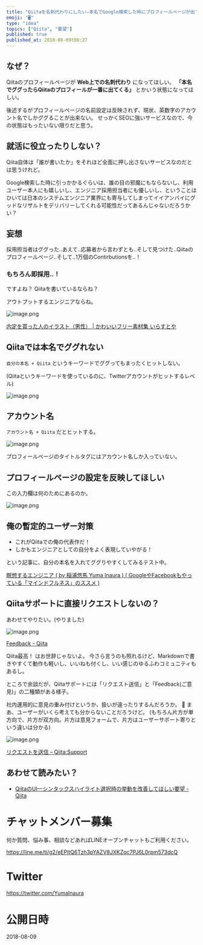 ```yaml
---
title: "Qiitaを名刺代わりにしたい—本名でGoogle検索した時にプロフィールページが出てきてほしい"
emoji: "🖥"
type: "idea"
topics: ["Qiita", "要望"]
published: true
published_at: 2018-08-09t08:27
---
```



## なぜ？

Qiitaのプロフィールページが **Web上での名刺代わり** になってほしい。
**「本名でググったらQiitaのプロフィールが一番に出てくる」** とかいう状態になってほしい。

後述するがプロフィールページの名前設定は反映されず、現状、英数字のアカウント名でしかググることが出来ない。
せっかくSEOに強いサービスなので、今の状態はもったいない限りだと思う。


## 就活に役立ったりしない？

Qiita自体は「誰が書いたか」をそれほど全面に押し出さないサービスなのだとは思うけれど。

Google検索した時に引っかかるぐらいは、誰の目の邪魔にもならないし、利用ユーザー本人にも嬉しいし、エンジニア採用担当者にも優しいし、ということはひいては日本のシステムエンジニア業界にも寄与してしまってイイアンバイにグッドなリザルトをデリバリーしてくれる可能性だってあるんじゃないだろうかい？

## 妄想

採用担当者はググった‥あえて‥応募者から言わずとも‥そして見つけた‥Qiitaのプロフィールページ‥そして‥1万個のContirbutionsを‥！

### もちろん即採用‥！

ですよね？ Qiitaを書いているならね？

アウトプットするエンジニアならね。

![image.png](https://qiita-image-store.s3.amazonaws.com/0/89618/b38f3213-6c16-cdf2-1fab-4f1531a8ca93.png)

[内定を貰った人のイラスト（男性） | かわいいフリー素材集 いらすとや](https://www.irasutoya.com/2015/03/blog-post_68.html)


## Qiitaでは本名でググれない

`自分の本名 + Qiita` というキーワードでググってもまったくヒットしない。

(Qiitaというキーワードを使っているのに、Twitterアカウントがヒットするレベル)

![image.png](https://qiita-image-store.s3.amazonaws.com/0/89618/3771a1d5-cc43-4ada-8064-4f898ab7f67d.png)

## アカウント名

`アカウント名 + Qiita` だとヒットする。

![image.png](https://qiita-image-store.s3.amazonaws.com/0/89618/63baf038-2f22-7e80-cd32-ba1bc7cbcf48.png)

プロフィールページのタイトルタグにはアカウント名しか入っていない。

## プロフィールページの設定を反映してほしい

この入力欄は何のためにあるのか。

![image.png](https://qiita-image-store.s3.amazonaws.com/0/89618/dd7f97f3-2d0b-2789-2709-51fcd366e4c5.png)

## 俺の暫定的ユーザー対策

- これがQiitaでの俺の代表作だ！
- しかもエンジニアとしての自分をよく表現していやがる！

という記事に、自分の本名を入れてググりやすくしてみるテスト中。

[瞑想するエンジニア ( by 稲浦悠馬 Yuma Inaura ) ( GoogleやFacebookもやっている「マインドフルネス」のススメ )](https://qiita.com/YumaInaura/items/f1a55b0b342954224207)

## Qiitaサポートに直接リクエストしないの？

あわせてやりたい。(やりました)

![image.png](https://qiita-image-store.s3.amazonaws.com/0/89618/088afa73-8304-0ea1-02da-ece63855d1c4.png)

[Feedback - Qiita](https://qiita.com/feedback/new)


Qiita最高！ はお世辞じゃないよ。
今さら言うのも照れるけど、Markdownで書きやすくて動作も軽いし、いいねも付くし、いい感じのゆるふわコミュニティもあるし。

ところで余談だが、Qiitaサポートには「リクエスト送信」と「Feedback(ご意見)」の二種類がある様子。

社内運用的に意見の重み付けというか、扱いが違ったりするんだろうか。 :thinking: 
まあ、ユーザーがいくら考えても分からないことだろうけど。
(もちろん片方が単方向で、片方が双方向。片方は意見フォームで、片方はユーザーサポート寄りという違いは分かる)

![image.png](https://qiita-image-store.s3.amazonaws.com/0/89618/3e727e69-c773-324a-fe67-613664dfdf24.png)

[リクエストを送信 – Qiita:Support](https://support.qiita.com/hc/ja/requests/new)

## あわせて読みたい？

- [QiitaのUI—シンタックスハイライト選択時の挙動を改善してほしい要望 - Qiita](https://qiita.com/YumaInaura/items/cf325a5548b19a806602)








<!-- Update From Qiita API -->

# チャットメンバー募集


何か質問、悩み事、相談などあればLINEオープンチャットもご利用ください。

https://line.me/ti/g2/eEPltQ6Tzh3pYAZV8JXKZqc7PJ6L0rpm573dcQ





# Twitter


https://twitter.com/YumaInaura


<!-- Update From Qiita API -->



# 公開日時

2018-08-09
